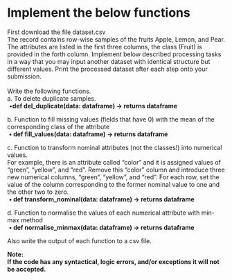 # Implement the below functions

First download the file dataset.csv<br/>
The record contains row-wise samples of the fruits Apple, Lemon, and Pear. The attributes are listed in the first three columns, the class (Fruit) is provided in the forth column.
Implement below described processing tasks in a way that you may input another dataset with identical structure but different values. Print the processed dataset after each step onto your submission.<br/><br/>
Write the following functions.<br/>
a. To delete duplicate samples. <br/>
   &nbsp;•<b>def del_duplicate(data: dataframe) -> returns dataframe</b>
      
b. Function to fill missing values (fields that have 0) with the mean of the corresponding class of the attribute <br/>
      &nbsp;<b>• def fill_values(data: dataframe) -> returns dataframe</b>
    
c. Function to transform nominal attributes (not the classes!) into numerical values.<br/>
For example, there is an attribute called “color” and it is assigned values of “green”, “yellow”, and “red”. Remove this “color” column and introduce three new numerical columns, “green”, “yellow”, and “red”. For each row, set the value of the column corresponding to the former nominal value to one and the other two to zero.<br/>
      &nbsp;<b>• def transform_nominal(data: dataframe) -> returns dataframe</b>
     
d. Function to normalise the values of each numerical attribute with min-max method<br/>
      &nbsp;<b>• def normalise_minmax(data: dataframe) -> returns dataframe</b>
      
Also write the output of each function to a csv file.<br/>

<b>
Note:<br/>
If the code has any syntactical, logic errors, and/or exceptions it will not be accepted. </b>
